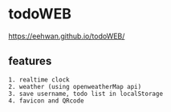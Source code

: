 # todoWEB

https://eehwan.github.io/todoWEB/


## features
	1. realtime clock
	2. weather (using openweatherMap api)
	3. save username, todo list in localStorage 
	4. favicon and QRcode
